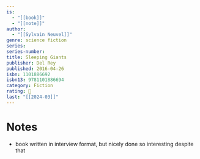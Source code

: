 ```yaml
---
is:
  - "[[book]]"
  - "[[note]]"
author:
  - "[[Sylvain Neuvel]]"
genre: science fiction
series: 
series-number: 
title: Sleeping Giants
publisher: Del Rey
published: 2016-04-26
isbn: 1101886692
isbn13: 9781101886694
category: Fiction
rating: 🤞
last: "[[2024-03]]"
---
```

# Notes
- book written in interview format, but nicely done so interesting despite that
